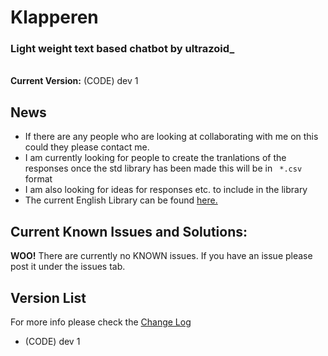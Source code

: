 Klapperen
=========

<h3>Light weight text based chatbot by ultrazoid_</h3>
<br>
<b>Current Version:</b> (CODE) dev 1<br>
<h2>News</h2>
<ul>
<li>If there are any people who are looking at collaborating with me on this could they please contact me.</li>
<li>I am currently looking for people to create the tranlations of the responses once the std library has been made this will be in <code> *.csv </code> format</li>
<li>I am also looking for ideas for responses etc. to include in the library</li>
<li>The current English Library can be found <a href="http://ultrazoidserver.x10.mx/klapperen/library/ENlib.csv">here.</a>
</ul>

<h2>Current Known Issues and Solutions:</h2>
<b>WOO!</b> There are currently no KNOWN issues. If you have an issue please post it under the issues tab.

<h2>Version List</h2>
For more info please check the <a href = "https://github.com/ultrazoid/Klapperen/blob/master/ChangeLog.md">Change Log</a><br>
<ul>
<li>(CODE) dev 1</li>
</ul>